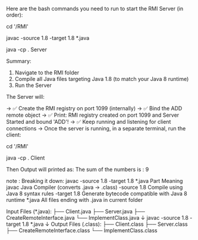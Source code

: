 Here are the bash commands you need to run to start the RMI Server (in order):

cd '/RMI'

javac -source 1.8 -target 1.8 *.java

java -cp . Server

Summary:

1. Navigate to the RMI folder
2. Compile all Java files targeting Java 1.8 (to match your Java 8 runtime)
3. Run the Server

The Server will:

-> ✅ Create the RMI registry on port 1099 (internally)
-> ✅ Bind the ADD remote object
-> ✅ Print: RMI registry created on port 1099 and Server Started and bound 'ADD'!
-> ✅ Keep running and listening for client connections
-> Once the server is running, in a separate terminal, run the client:

cd '/RMI'

java -cp . Client

Then Output will printed as:
The sum of the numbers is : 9


note : 
Breaking it down:
javac -source 1.8 -target 1.8 *.java
Part	Meaning
javac	Java Compiler (converts .java → .class)
-source 1.8	Compile using Java 8 syntax rules
-target 1.8	Generate bytecode compatible with Java 8 runtime
*.java	All files ending with .java in current folder

Input Files (*.java):
├── Client.java
├── Server.java
├── CreateRemoteInterface.java
└── ImplementClass.java
        ↓
    javac -source 1.8 -target 1.8 *.java
        ↓
Output Files (.class):
├── Client.class
├── Server.class
├── CreateRemoteInterface.class
└── ImplementClass.class